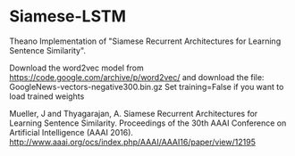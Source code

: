 # Siamese-LSTM

Theano Implementation of "Siamese Recurrent Architectures for Learning Sentence Similarity".

Download the word2vec model from https://code.google.com/archive/p/word2vec/  and download the file: GoogleNews-vectors-negative300.bin.gz
Set training=False if you want to load trained weights


Mueller, J and Thyagarajan, A.  Siamese Recurrent Architectures for Learning Sentence Similarity.  Proceedings of the 30th AAAI Conference on Artificial Intelligence (AAAI 2016).
 http://www.aaai.org/ocs/index.php/AAAI/AAAI16/paper/view/12195
